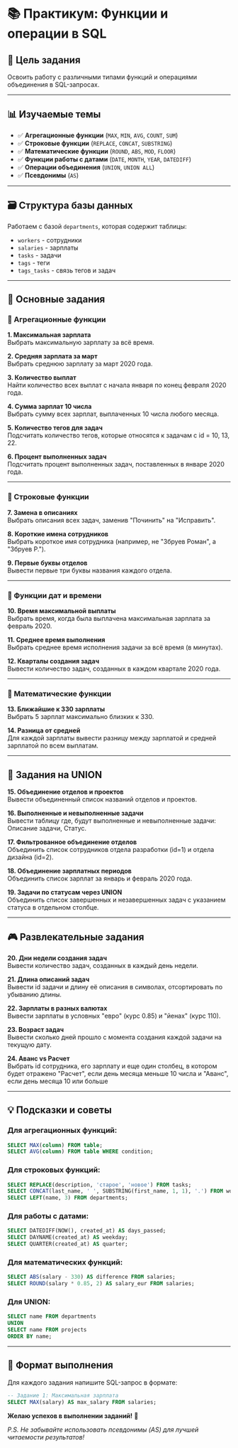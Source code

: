 ﻿
# 📚 Практикум: Функции и операции в SQL 

## 🎯 Цель задания
Освоить работу с различными типами функций и операциями объединения в SQL-запросах.

---

## 📊 Изучаемые темы
- ✅ **Агрегационные функции** (`MAX`, `MIN`, `AVG`, `COUNT`, `SUM`)
- ✅ **Строковые функции** (`REPLACE`, `CONCAT`, `SUBSTRING`)
- ✅ **Математические функции** (`ROUND`, `ABS`, `MOD`, `FLOOR`)
- ✅ **Функции работы с датами** (`DATE`, `MONTH`, `YEAR`, `DATEDIFF`)
- ✅ **Операции объединения** (`UNION`, `UNION ALL`)
- ✅ **Псевдонимы** (`AS`)

---

## 🗃️ Структура базы данных
Работаем с базой `departments`, которая содержит таблицы:
- `workers` - сотрудники
- `salaries` - зарплаты
- `tasks` - задачи
- `tags` - теги
- `tags_tasks` - связь тегов и задач

---

## 📝 Основные задания

### 🔹 Агрегационные функции

**1. Максимальная зарплата**  
Выбрать максимальную зарплату за всё время.

**2. Средняя зарплата за март**  
Выбрать среднюю зарплату за март 2020 года.

**3. Количество выплат**  
Найти количество всех выплат с начала января по конец февраля 2020 года.

**4. Сумма зарплат 10 числа**  
Выбрать сумму всех зарплат, выплаченных 10 числа любого месяца.

**5. Количество тегов для задач**  
Подсчитать количество тегов, которые относятся к задачам с id = 10, 13, 22.

**6. Процент выполненных задач**  
Подсчитать процент выполненных задач, поставленных в январе 2020 года.

---

### 🔹 Строковые функции

**7. Замена в описаниях**  
Выбрать описания всех задач, заменив "Починить" на "Исправить".

**8. Короткие имена сотрудников**  
Выбрать короткое имя сотрудника (например, не "Збруев Роман", а "Збруев Р.").

**9. Первые буквы отделов**  
Вывести первые три буквы названия каждого отдела.

---

### 🔹 Функции дат и времени

**10. Время максимальной выплаты**  
Выбрать время, когда была выплачена максимальная зарплата за февраль 2020.

**11. Среднее время выполнения**  
Выбрать среднее время исполнения задачи за всё время (в минутах).

**12. Кварталы создания задач**  
Вывести количество задач, созданных в каждом квартале 2020 года.

---

### 🔹 Математические функции

**13. Ближайшие к 330 зарплаты**  
Выбрать 5 зарплат максимально близких к 330.

**14. Разница от средней**  
Для каждой зарплаты вывести разницу между зарплатой и средней зарплатой по всем выплатам.

---

## 🧩 Задания на UNION

**15. Объединение отделов и проектов**  
Вывести объединенный список названий отделов и проектов.

**16. Выполненные и невыполненные задачи**  
Вывести таблицу где, будут выполненные и невыполненные задачи: Описание задачи, Статус.

**17. Фильтрованное объединение отделов**  
Объединить список сотрудников отдела разработки (id=1) и отдела дизайна (id=2).

**18. Объединение зарплатных периодов**  
Объединить список зарплат за январь и февраль 2020 года.

**19. Задачи по статусам через UNION**  
Объединить список завершенных и незавершенных задач с указанием статуса в отдельном столбце.

---

## 🎮 Развлекательные задания

**20. Дни недели создания задач**  
Вывести количество задач, созданных в каждый день недели.

**21. Длина описаний задач**  
Вывести id задачи и длину её описания в символах, отсортировать по убыванию длины.

**22. Зарплаты в разных валютах**  
Вывести зарплаты в условных "евро" (курс 0.85) и "йенах" (курс 110).

**23. Возраст задач**  
Вывести сколько дней прошло с момента создания каждой задачи на текущую дату.

**24. **Аванс vs Расчет****  
Выбрать id сотрудника, его зарплату и еще один столбец, в котором будет отражено "Расчет", если день месяца меньше 10 числа и "Аванс", если день месяца 10 или больше


---

## 💡 Подсказки и советы

### Для агрегационных функций:
```sql
SELECT MAX(column) FROM table;
SELECT AVG(column) FROM table WHERE condition;
```

### Для строковых функций:
```sql
SELECT REPLACE(description, 'старое', 'новое') FROM tasks;
SELECT CONCAT(last_name, ' ', SUBSTRING(first_name, 1, 1), '.') FROM workers;
SELECT LEFT(name, 3) FROM departments;
```

### Для работы с датами:
```sql
SELECT DATEDIFF(NOW(), created_at) AS days_passed;
SELECT DAYNAME(created_at) AS weekday;
SELECT QUARTER(created_at) AS quarter;
```

### Для математических функций:
```sql
SELECT ABS(salary - 330) AS difference FROM salaries;
SELECT ROUND(salary * 0.85, 2) AS salary_eur FROM salaries;
```

### Для UNION:
```sql
SELECT name FROM departments
UNION
SELECT name FROM projects
ORDER BY name;
```
---

## 📝 Формат выполнения

Для каждого задания напишите SQL-запрос в формате:

```sql
-- Задание 1: Максимальная зарплата
SELECT MAX(salary) AS max_salary FROM salaries;
```

**Желаю успехов в выполнении заданий!** 🚀

*P.S. Не забывайте использовать псевдонимы (AS) для лучшей читаемости результатов!*
